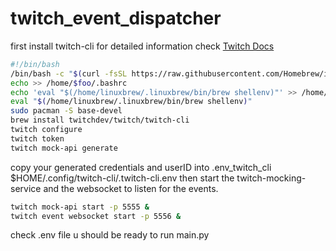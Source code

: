 # twitch_event_dispatcher
first install twitch-cli for detailed information check  [Twitch Docs](https://dev.twitch.tv/docs/cli/)
```sh
#!/bin/bash
/bin/bash -c "$(curl -fsSL https://raw.githubusercontent.com/Homebrew/install/HEAD/install.sh)"
echo >> /home/$foo/.bashrc
echo 'eval "$(/home/linuxbrew/.linuxbrew/bin/brew shellenv)"' >> /home/$foo/.bashrc
eval "$(/home/linuxbrew/.linuxbrew/bin/brew shellenv)"
sudo pacman -S base-devel
brew install twitchdev/twitch/twitch-cli 
twitch configure
twitch token
twitch mock-api generate
```
copy your generated credentials and userID into .env_twitch_cli
$HOME/.config/twitch-cli/.twitch-cli.env
then start the twitch-mocking-service and the websocket to listen for the events.
```sh
twitch mock-api start -p 5555 &
twitch event websocket start -p 5556 &
```
check .env file u should be ready to run
main.py
